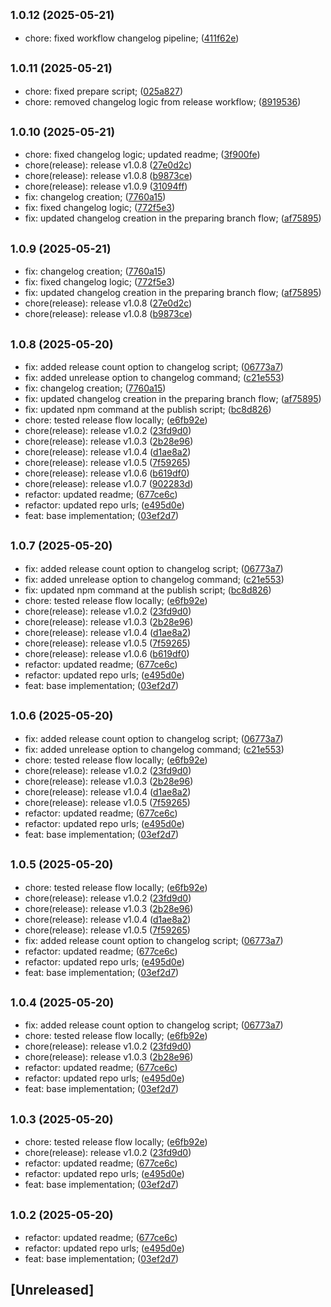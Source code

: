 ## <small>1.0.12 (2025-05-21)</small>

* chore: fixed workflow changelog pipeline; ([411f62e](https://github.com/easylayer/transport-sdk/commit/411f62e))



## <small>1.0.11 (2025-05-21)</small>

* chore: fixed prepare script; ([025a827](https://github.com/easylayer/transport-sdk/commit/025a827))
* chore: removed changelog logic from release workflow; ([8919536](https://github.com/easylayer/transport-sdk/commit/8919536))



## <small>1.0.10 (2025-05-21)</small>

* chore: fixed changelog logic; updated readme; ([3f900fe](https://github.com/easylayer/transport-sdk/commit/3f900fe))
* chore(release): release v1.0.8 ([27e0d2c](https://github.com/easylayer/transport-sdk/commit/27e0d2c))
* chore(release): release v1.0.8 ([b9873ce](https://github.com/easylayer/transport-sdk/commit/b9873ce))
* chore(release): release v1.0.9 ([31094ff](https://github.com/easylayer/transport-sdk/commit/31094ff))
* fix: changelog creation; ([7760a15](https://github.com/easylayer/transport-sdk/commit/7760a15))
* fix: fixed changelog logic; ([772f5e3](https://github.com/easylayer/transport-sdk/commit/772f5e3))
* fix: updated changelog creation in the preparing branch flow; ([af75895](https://github.com/easylayer/transport-sdk/commit/af75895))



## <small>1.0.9 (2025-05-21)</small>

* fix: changelog creation; ([7760a15](https://github.com/easylayer/transport-sdk/commit/7760a15))
* fix: fixed changelog logic; ([772f5e3](https://github.com/easylayer/transport-sdk/commit/772f5e3))
* fix: updated changelog creation in the preparing branch flow; ([af75895](https://github.com/easylayer/transport-sdk/commit/af75895))
* chore(release): release v1.0.8 ([27e0d2c](https://github.com/easylayer/transport-sdk/commit/27e0d2c))
* chore(release): release v1.0.8 ([b9873ce](https://github.com/easylayer/transport-sdk/commit/b9873ce))



## <small>1.0.8 (2025-05-20)</small>

* fix: added release count option to changelog script; ([06773a7](https://github.com/easylayer/transport-sdk/commit/06773a7))
* fix: added unrelease option to changelog command; ([c21e553](https://github.com/easylayer/transport-sdk/commit/c21e553))
* fix: changelog creation; ([7760a15](https://github.com/easylayer/transport-sdk/commit/7760a15))
* fix: updated changelog creation in the preparing branch flow; ([af75895](https://github.com/easylayer/transport-sdk/commit/af75895))
* fix: updated npm command at the publish script; ([bc8d826](https://github.com/easylayer/transport-sdk/commit/bc8d826))
* chore: tested release flow locally; ([e6fb92e](https://github.com/easylayer/transport-sdk/commit/e6fb92e))
* chore(release): release v1.0.2 ([23fd9d0](https://github.com/easylayer/transport-sdk/commit/23fd9d0))
* chore(release): release v1.0.3 ([2b28e96](https://github.com/easylayer/transport-sdk/commit/2b28e96))
* chore(release): release v1.0.4 ([d1ae8a2](https://github.com/easylayer/transport-sdk/commit/d1ae8a2))
* chore(release): release v1.0.5 ([7f59265](https://github.com/easylayer/transport-sdk/commit/7f59265))
* chore(release): release v1.0.6 ([b619df0](https://github.com/easylayer/transport-sdk/commit/b619df0))
* chore(release): release v1.0.7 ([902283d](https://github.com/easylayer/transport-sdk/commit/902283d))
* refactor: updated readme; ([677ce6c](https://github.com/easylayer/transport-sdk/commit/677ce6c))
* refactor: updated repo urls; ([e495d0e](https://github.com/easylayer/transport-sdk/commit/e495d0e))
* feat: base implementation; ([03ef2d7](https://github.com/easylayer/transport-sdk/commit/03ef2d7))



## <small>1.0.7 (2025-05-20)</small>

* fix: added release count option to changelog script; ([06773a7](https://github.com/easylayer/transport-sdk/commit/06773a7))
* fix: added unrelease option to changelog command; ([c21e553](https://github.com/easylayer/transport-sdk/commit/c21e553))
* fix: updated npm command at the publish script; ([bc8d826](https://github.com/easylayer/transport-sdk/commit/bc8d826))
* chore: tested release flow locally; ([e6fb92e](https://github.com/easylayer/transport-sdk/commit/e6fb92e))
* chore(release): release v1.0.2 ([23fd9d0](https://github.com/easylayer/transport-sdk/commit/23fd9d0))
* chore(release): release v1.0.3 ([2b28e96](https://github.com/easylayer/transport-sdk/commit/2b28e96))
* chore(release): release v1.0.4 ([d1ae8a2](https://github.com/easylayer/transport-sdk/commit/d1ae8a2))
* chore(release): release v1.0.5 ([7f59265](https://github.com/easylayer/transport-sdk/commit/7f59265))
* chore(release): release v1.0.6 ([b619df0](https://github.com/easylayer/transport-sdk/commit/b619df0))
* refactor: updated readme; ([677ce6c](https://github.com/easylayer/transport-sdk/commit/677ce6c))
* refactor: updated repo urls; ([e495d0e](https://github.com/easylayer/transport-sdk/commit/e495d0e))
* feat: base implementation; ([03ef2d7](https://github.com/easylayer/transport-sdk/commit/03ef2d7))



## <small>1.0.6 (2025-05-20)</small>

* fix: added release count option to changelog script; ([06773a7](https://github.com/easylayer/transport-sdk/commit/06773a7))
* fix: added unrelease option to changelog command; ([c21e553](https://github.com/easylayer/transport-sdk/commit/c21e553))
* chore: tested release flow locally; ([e6fb92e](https://github.com/easylayer/transport-sdk/commit/e6fb92e))
* chore(release): release v1.0.2 ([23fd9d0](https://github.com/easylayer/transport-sdk/commit/23fd9d0))
* chore(release): release v1.0.3 ([2b28e96](https://github.com/easylayer/transport-sdk/commit/2b28e96))
* chore(release): release v1.0.4 ([d1ae8a2](https://github.com/easylayer/transport-sdk/commit/d1ae8a2))
* chore(release): release v1.0.5 ([7f59265](https://github.com/easylayer/transport-sdk/commit/7f59265))
* refactor: updated readme; ([677ce6c](https://github.com/easylayer/transport-sdk/commit/677ce6c))
* refactor: updated repo urls; ([e495d0e](https://github.com/easylayer/transport-sdk/commit/e495d0e))
* feat: base implementation; ([03ef2d7](https://github.com/easylayer/transport-sdk/commit/03ef2d7))



## <small>1.0.5 (2025-05-20)</small>

* chore: tested release flow locally; ([e6fb92e](https://github.com/easylayer/transport-sdk/commit/e6fb92e))
* chore(release): release v1.0.2 ([23fd9d0](https://github.com/easylayer/transport-sdk/commit/23fd9d0))
* chore(release): release v1.0.3 ([2b28e96](https://github.com/easylayer/transport-sdk/commit/2b28e96))
* chore(release): release v1.0.4 ([d1ae8a2](https://github.com/easylayer/transport-sdk/commit/d1ae8a2))
* chore(release): release v1.0.5 ([7f59265](https://github.com/easylayer/transport-sdk/commit/7f59265))
* fix: added release count option to changelog script; ([06773a7](https://github.com/easylayer/transport-sdk/commit/06773a7))
* refactor: updated readme; ([677ce6c](https://github.com/easylayer/transport-sdk/commit/677ce6c))
* refactor: updated repo urls; ([e495d0e](https://github.com/easylayer/transport-sdk/commit/e495d0e))
* feat: base implementation; ([03ef2d7](https://github.com/easylayer/transport-sdk/commit/03ef2d7))

## <small>1.0.4 (2025-05-20)</small>

* fix: added release count option to changelog script; ([06773a7](https://github.com/easylayer/transport-sdk/commit/06773a7))
* chore: tested release flow locally; ([e6fb92e](https://github.com/easylayer/transport-sdk/commit/e6fb92e))
* chore(release): release v1.0.2 ([23fd9d0](https://github.com/easylayer/transport-sdk/commit/23fd9d0))
* chore(release): release v1.0.3 ([2b28e96](https://github.com/easylayer/transport-sdk/commit/2b28e96))
* refactor: updated readme; ([677ce6c](https://github.com/easylayer/transport-sdk/commit/677ce6c))
* refactor: updated repo urls; ([e495d0e](https://github.com/easylayer/transport-sdk/commit/e495d0e))
* feat: base implementation; ([03ef2d7](https://github.com/easylayer/transport-sdk/commit/03ef2d7))



## <small>1.0.3 (2025-05-20)</small>

* chore: tested release flow locally; ([e6fb92e](https://github.com/easylayer/transport-sdk/commit/e6fb92e))
* chore(release): release v1.0.2 ([23fd9d0](https://github.com/easylayer/transport-sdk/commit/23fd9d0))
* refactor: updated readme; ([677ce6c](https://github.com/easylayer/transport-sdk/commit/677ce6c))
* refactor: updated repo urls; ([e495d0e](https://github.com/easylayer/transport-sdk/commit/e495d0e))
* feat: base implementation; ([03ef2d7](https://github.com/easylayer/transport-sdk/commit/03ef2d7))



## <small>1.0.2 (2025-05-20)</small>

* refactor: updated readme; ([677ce6c](https://github.com/easylayer/transport-sdk/commit/677ce6c))
* refactor: updated repo urls; ([e495d0e](https://github.com/easylayer/transport-sdk/commit/e495d0e))
* feat: base implementation; ([03ef2d7](https://github.com/easylayer/transport-sdk/commit/03ef2d7))


## [Unreleased]